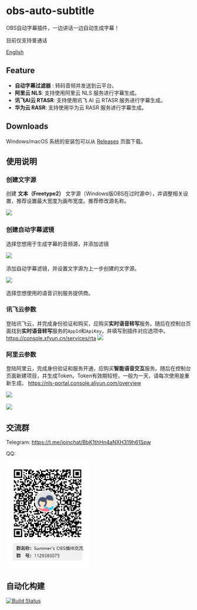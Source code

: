 # obs-auto-subtitle
OBS自动字幕插件，一边讲话一边自动生成字幕！

目前仅支持普通话

[English](./README.md)

## Feature
- **自动字幕过滤器** : 转码音频并发送到云平台。
- **阿里云 NLS**: 支持使用阿里云 NLS 服务进行字幕生成。
- **讯飞AI云 RTASR**: 支持使用讯飞 AI 云 RTASR 服务进行字幕生成。
- **华为云 RASR**: 支持使用华为云 RASR 服务进行字幕生成。

## Downloads
Windows/macOS 系统的安装包可以从 [Releases](https://github.com/summershrimp/obs-auto-subtitle/releases) 页面下载。

## 使用说明
### 创建文字源
创建 **文本（Freetype2）** 文字源（Windows版OBS在过时源中），并调整相关设置，推荐设置最大宽度为画布宽度。推荐修改源名称。

![](./images/obs-source-text.png)


### 创建自动字幕滤镜
选择您想用于生成字幕的音频源，并添加滤镜

![](./images/obs-source-audio.png)

添加自动字幕滤镜，并设置文字源为上一步创建的文字源。

![](./images/obs-filter-autosub.png)

选择您想使用的语音识别服务提供商。

### 讯飞云参数
登陆讯飞云，并完成身份验证和购买，应购买**实时语音转写**服务。随后在控制台页面找到**实时语音转写**服务的`AppId`和`ApiKey`，并填写到插件对应选项中。
https://console.xfyun.cn/services/rta
![](./images/xfyun-rtasr.png)

### 阿里云参数
登陆阿里云，完成身份验证和服务开通，应购买**智能语音交互**服务。随后在控制台页面新建项目，并生成Token。Token有效期较短，一般为一天，请每次使用是重新生成。
https://nls-portal.console.aliyun.com/overview

![](./images/aliyun-nls-token.png)

![](./images/aliyun-nls-appkey.png)


## 交流群

Telegram: https://t.me/joinchat/BbK1thHn4aNXH319h61Spw

QQ:

![QQ](./images/qq-group.png)

## 自动化构建
[![Build Status](https://xm1994.visualstudio.com/obs-auto-subtitle/_apis/build/status/summershrimp.obs-auto-subtitle?branchName=master)](https://xm1994.visualstudio.com/obs-auto-subtitle/_build/latest?definitionId=1&branchName=master)

